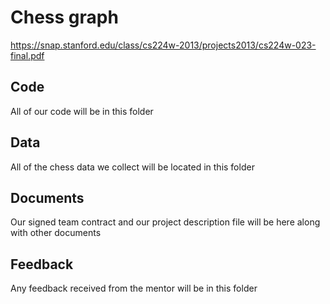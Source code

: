 # Chess graph
https://snap.stanford.edu/class/cs224w-2013/projects2013/cs224w-023-final.pdf


## Code
All of our code will be in this folder

## Data
All of the chess data we collect will be located in this folder

## Documents
Our signed team contract and our project description file will be here along with other documents

## Feedback
Any feedback received from the mentor will be in this folder